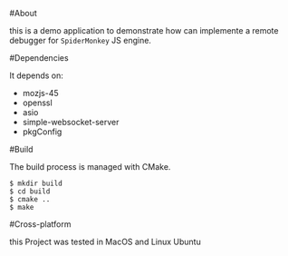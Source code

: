 #About

this is a demo application to demonstrate how can implemente a remote debugger for `SpiderMonkey` JS engine.

#Dependencies

It depends on:
- mozjs-45
- openssl
- asio
- simple-websocket-server
- pkgConfig

#Build 

The build process is managed with CMake.
```
$ mkdir build
$ cd build
$ cmake ..
$ make
```

#Cross-platform

this Project was tested in MacOS and Linux Ubuntu

